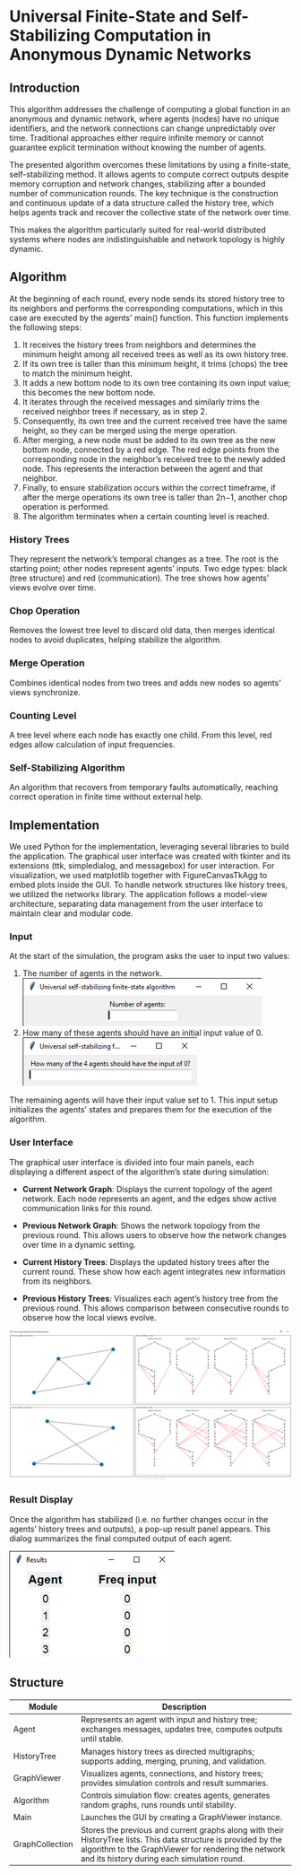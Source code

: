 # Universal Finite-State and Self-Stabilizing Computation in Anonymous Dynamic Networks
## Introduction

This algorithm addresses the challenge of computing a global function in an anonymous and dynamic network, where agents (nodes) have no unique identifiers, and the network connections can change unpredictably over time. Traditional approaches either require infinite memory or cannot guarantee explicit termination without knowing the number of agents.

The presented algorithm overcomes these limitations by using a finite-state, self-stabilizing method. It allows agents to compute correct outputs despite memory corruption and network changes, stabilizing after a bounded number of communication rounds. The key technique is the construction and continuous update of a data structure called the history tree, which helps agents track and recover the collective state of the network over time.

This makes the algorithm particularly suited for real-world distributed systems where nodes are indistinguishable and network topology is highly dynamic.

## Algorithm

At the beginning of each round, every node sends its stored history tree to its neighbors and performs the corresponding computations, which in this case are executed by the agents' main() function. This function implements the following steps:

1. It receives the history trees from neighbors and determines the minimum height among all received trees as well as its own history tree.
2. If its own tree is taller than this minimum height, it trims (chops) the tree to match the minimum height.
3. It adds a new bottom node to its own tree containing its own input value; this becomes the new bottom node.
3. It iterates through the received messages and similarly trims the received neighbor trees if necessary, as in step 2.
4. Consequently, its own tree and the current received tree have the same height, so they can be merged using the merge operation.
5. After merging, a new node must be added to its own tree as the new bottom node, connected by a red edge. The red edge points from the corresponding node in the neighbor’s received tree to the newly added node. This represents the interaction between the agent and that neighbor.
6. Finally, to ensure stabilization occurs within the correct timeframe, if after the merge operations its own tree is taller than 2n−1, another chop operation is performed.
7. The algorithm terminates when a certain counting level is reached.

### History Trees
They represent the network’s temporal changes as a tree. The root is the starting point; other nodes represent agents’ inputs. Two edge types: black (tree structure) and red (communication). The tree shows how agents’ views evolve over time.

### Chop Operation
Removes the lowest tree level to discard old data, then merges identical nodes to avoid duplicates, helping stabilize the algorithm.

### Merge Operation
Combines identical nodes from two trees and adds new nodes so agents’ views synchronize.

### Counting Level
A tree level where each node has exactly one child. From this level, red edges allow calculation of input frequencies.

### Self-Stabilizing Algorithm
An algorithm that recovers from temporary faults automatically, reaching correct operation in finite time without external help.

## Implementation
We used Python for the implementation, leveraging several libraries to build the application. The graphical user interface was created with tkinter and its extensions (ttk, simpledialog, and messagebox) for user interaction. For visualization, we used matplotlib together with FigureCanvasTkAgg to embed plots inside the GUI. To handle network structures like history trees, we utilized the networkx library. The application follows a model-view architecture, separating data management from the user interface to maintain clear and modular code.

### Input
At the start of the simulation, the program asks the user to input two values:
1. The number of agents in the network.
![input-agent-num.png](documentation/assets/input-agent-num.png)
2. How many of these agents should have an initial input value of 0.
![input-0.png](documentation/assets/input-0.png)

The remaining agents will have their input value set to 1. This input setup initializes the agents’ states and prepares them for the execution of the algorithm.

### User Interface
The graphical user interface is divided into four main panels, each displaying a different aspect of the algorithm’s state during simulation:

+ **Current Network Graph**:
Displays the current topology of the agent network. Each node represents an agent, and the edges show active communication links for this round.

+ **Previous Network Graph**:
Shows the network topology from the previous round. This allows users to observe how the network changes over time in a dynamic setting.

+ **Current History Trees**:
Displays the updated history trees after the current round. These show how each agent integrates new information from its neighbors.

+ **Previous History Trees**:
Visualizes each agent’s history tree from the previous round. This allows comparison between consecutive rounds to observe how the local views evolve.

![appearance.png](documentation/assets/appearance.png)

### Result Display
Once the algorithm has stabilized (i.e. no further changes occur in the agents’ history trees and outputs), a pop-up result panel appears. This dialog summarizes the final computed output of each agent.

![result.png](documentation/assets/result.png)

## Structure

| Module  | Description                                                                                     |
|--------------|-------------------------------------------------------------------------------------------------|
| Agent        | Represents an agent with input and history tree; exchanges messages, updates tree, computes outputs until stable. |
| HistoryTree  | Manages history trees as directed multigraphs; supports adding, merging, pruning, and validation.  |
| GraphViewer  | Visualizes agents, connections, and history trees; provides simulation controls and result summaries. |
| Algorithm    | Controls simulation flow: creates agents, generates random graphs, runs rounds until stability.  |
| Main         | Launches the GUI by creating a GraphViewer instance.                                            |
| GraphCollection | Stores the previous and current graphs along with their HistoryTree lists. This data structure is provided by the algorithm to the GraphViewer for rendering the network and its history during each simulation round. |
                  